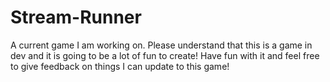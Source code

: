 # Stream-Runner
A current game I am working on. 
Please understand that this is a game in dev and it is going to be a lot of fun to create!
Have fun with it and feel free to give feedback on things I can update to this game!

